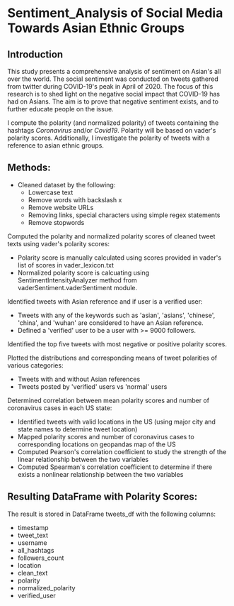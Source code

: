 # Sentiment_Analysis of Social Media Towards Asian Ethnic Groups

## Introduction
This study presents a comprehensive analysis of sentiment on Asian's all over the world. The social sentiment was conducted on tweets gathered from twitter during COVID-19's peak in April of 2020. The focus of this research is to shed light on the negative social impact that COVID-19 has had on Asians. The aim is to prove that negative sentiment exists, and to further educate people on the issue.

I compute the polarity (and normalized polarity) of tweets containing the hashtags *Coronavirus* and/or *Covid19*. Polarity will be based on vader's polarity scores.
Additionally, I investigate the polarity of tweets with a reference to asian ethnic groups.



## Methods:
- Cleaned dataset by the following:
  - Lowercase text
  - Remove words with backslash x
  - Remove website URLs
  - Removing links, special characters using simple regex statements
  - Remove stopwords

Computed the polarity and normalized polarity scores of cleaned tweet texts using vader's polarity scores:
- Polarity score is manually calculated using scores provided in vader's list of scores in vader_lexicon.txt
- Normalized polarity score is calcuating using SentimentIntensityAnalyzer method from vaderSentiment.vaderSentiment module.

Identified tweets with Asian reference and if user is a verified user:
- Tweets with any of the keywords such as 'asian', 'asians', 'chinese', 'china', and 'wuhan' are considered to have an Asian reference.
- Defined a 'verified' user to be a user with >= 9000 followers.

Identified the top five tweets with most negative or positive polarity scores.

Plotted the distributions and corresponding means of tweet polarities of various categories:
- Tweets with and without Asian references
- Tweets posted by 'verified' users vs 'normal' users

Determined correlation between mean polarity scores and number of coronavirus cases in each US state:
- Identified tweets with valid locations in the US (using major city and state names to determine tweet location)
- Mapped polarity scores and number of coronavirus cases to corresponding locations on geopandas map of the US
- Computed Pearson's correlation coefficient to study the strength of the linear relationship between the two variables
- Computed Spearman's correlation coefficient to determine if there exists a nonlinear relationship between the two variables



## Resulting DataFrame with Polarity Scores:
The result is stored in DataFrame tweets_df with the following columns:

- timestamp
- tweet_text
- username
- all_hashtags
- followers_count
- location
- clean_text
- polarity
- normalized_polarity
- verified_user

